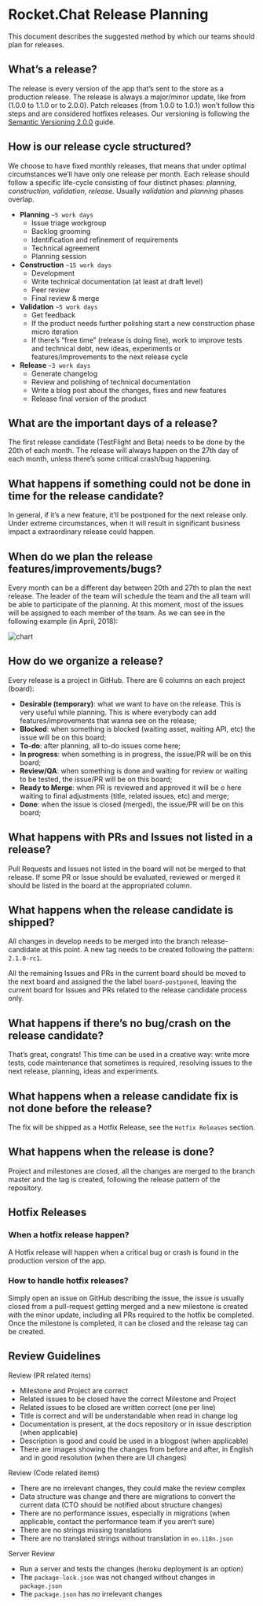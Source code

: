 # Rocket.Chat Release Planning

 This document describes the suggested method by which our teams should plan for releases.

## What’s a release?

 The release is every version of the app that’s sent to the store as a production release. The release is always a major/minor update, like from (1.0.0 to 1.1.0 or to 2.0.0). Patch releases (from 1.0.0 to 1.0.1) won’t follow this steps and are considered hotfixes releases. Our versioning is following the [Semantic Versioning 2.0.0](https://semver.org/) guide.

## How is our release cycle structured?

We choose to have fixed monthly releases, that means that under optimal circumstances we’ll have only one release per month. Each release should follow a specific life-cycle consisting of four distinct phases: _planning, construction, validation, release._ Usually _validation_ and _planning_ phases overlap.

- **Planning** `~5 work days`
  - Issue triage workgroup
  - Backlog grooming
  - Identification and refinement of requirements
  - Technical agreement
  - Planning session
- **Construction** `~15 work days`
  - Development
  - Write technical documentation (at least at draft level)
  - Peer review
  - Final review & merge
- **Validation** `~5 work days`
  - Get feedback
  - If the product needs further polishing start a new construction phase micro iteration
  - If there’s “free time” (release is doing fine), work to improve tests and technical debt, new ideas, experiments or features/improvements to the next release cycle
- **Release** `~3 work days`
  - Generate changelog
  - Review and polishing of technical documentation
  - Write a blog post about the changes, fixes and new features
  - Release final version of the product

## What are the important days of a release?

The first release candidate (TestFlight and Beta) needs to be done by the 20th of each month. The release will always happen on the 27th day of each month, unless there’s some critical crash/bug happening.

## What happens if something could not be done in time for the release candidate?

In general, if it’s a new feature, it’ll be postponed for the next release only. Under extreme circumstances, when it will result in significant business impact a extraordinary release could happen.

## When do we plan the release features/improvements/bugs?

Every month can be a different day between 20th and 27th to plan the next release. The leader of the team will schedule the team and the all team will be able to participate of the planning. At this moment, most of the issues will be assigned to each member of the team. As we can see in the following example (in April, 2018):

![chart](ADD-LINK-TO-IMAGE-HERE)

## How do we organize a release?

Every release is a project in GitHub. There are 6 columns on each project (board):

- **Desirable (temporary)**: what we want to have on the release. This is very useful while planning. This is where everybody can add features/improvements that wanna see on the release;
- **Blocked**: when something is blocked (waiting asset, waiting API, etc) the issue will be on this board;
- **To-do**: after planning, all to-do issues come here;
- **In progress**: when something is in progress, the issue/PR will be on this board;
- **Review/QA**: when something is done and waiting for review or waiting to be tested, the issue/PR will be on this board;
- **Ready to Merge**: when PR is reviewed and approved it will be o here waiting to final adjustments (title, related issues, etc) and merge;
- **Done**: when the issue is closed (merged), the issue/PR will be on this board;

## What happens with PRs and Issues not listed in a release?

Pull Requests and Issues not listed in the board will not be merged to that release. If some PR or Issue should be evaluated, reviewed or merged it should be listed in the board at the appropriated column.

## What happens when the release candidate is shipped?

All changes in develop needs to be merged into the branch release-candidate at this point. A new tag needs to be created following the pattern: `2.1.0-rc1`.

All the remaining Issues and PRs in the current board should be moved to the next board and assigned the the label `board-postponed`, leaving the current board for Issues and PRs related to the release candidate process only.

## What happens if there’s no bug/crash on the release candidate?

That’s great, congrats! This time can be used in a creative way: write more tests, code maintenance that sometimes is required, resolving issues to the next release, planning, ideas and experiments.

## What happens when a release candidate fix is not done before the release?

The fix will be shipped as a Hotfix Release, see the `Hotfix Releases` section.

## What happens when the release is done?

Project and milestones are closed, all the changes are merged to the branch master and the tag is created, following the release pattern of the repository.

## Hotfix Releases

### When a hotfix release happen?

A Hotfix release will happen when a critical bug or crash is found in the production version of the app.

### How to handle hotfix releases?

Simply open an issue on GitHub describing the issue, the issue is usually closed from a pull-request getting merged and a new milestone is created with the minor update, including all PRs required to the hotfix be completed. Once the milestone is completed, it can be closed and the release tag can be created.

## Review Guidelines

Review (PR related items)

- Milestone and Project are correct
- Related issues to be closed have the correct Milestone and Project
- Related issues to be closed are written correct (one per line)
- Title is correct and will be understandable when read in change log
- Documentation is present, at the docs repository or in issue description (when applicable)
- Description is good and could be used in a blogpost (when applicable)
- There are images showing the changes from before and after, in English and in good resolution (when there are UI changes)

Review (Code related items)

- There are no irrelevant changes, they could make the review complex
- Data structure was change and there are migrations to convert the current data (CTO should be notified about structure changes)
- There are no performance issues, especially in migrations (when applicable, contact the performance team if you aren’t sure)
- There are no strings missing translations
- There are no translated strings without translation in `en.i18n.json`

Server Review

- Run a server and tests the changes (heroku deployment is an option)
- The `package-lock.json` was not changed without changes in `package.json`
- The `package.json` has no irrelevant changes
